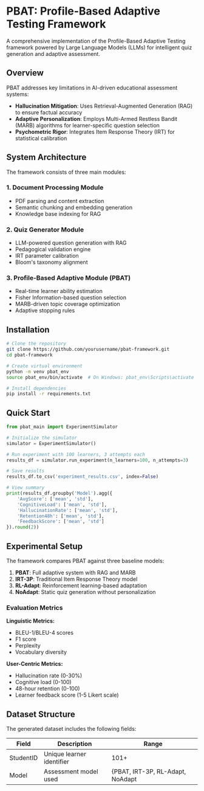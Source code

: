 # PBAT: Profile-Based Adaptive Testing Framework

A comprehensive implementation of the Profile-Based Adaptive Testing framework powered by Large Language Models (LLMs) for intelligent quiz generation and adaptive assessment.

## Overview

PBAT addresses key limitations in AI-driven educational assessment systems:
- **Hallucination Mitigation**: Uses Retrieval-Augmented Generation (RAG) to ensure factual accuracy
- **Adaptive Personalization**: Employs Multi-Armed Restless Bandit (MARB) algorithms for learner-specific question selection
- **Psychometric Rigor**: Integrates Item Response Theory (IRT) for statistical calibration

## System Architecture

The framework consists of three main modules:

### 1. Document Processing Module
- PDF parsing and content extraction
- Semantic chunking and embedding generation
- Knowledge base indexing for RAG

### 2. Quiz Generator Module
- LLM-powered question generation with RAG
- Pedagogical validation engine
- IRT parameter calibration
- Bloom's taxonomy alignment

### 3. Profile-Based Adaptive Module (PBAT)
- Real-time learner ability estimation
- Fisher Information-based question selection
- MARB-driven topic coverage optimization
- Adaptive stopping rules

## Installation

```bash
# Clone the repository
git clone https://github.com/yourusername/pbat-framework.git
cd pbat-framework

# Create virtual environment
python -m venv pbat_env
source pbat_env/bin/activate  # On Windows: pbat_env\Scripts\activate

# Install dependencies
pip install -r requirements.txt
```

## Quick Start

```python
from pbat_main import ExperimentSimulator

# Initialize the simulator
simulator = ExperimentSimulator()

# Run experiment with 100 learners, 3 attempts each
results_df = simulator.run_experiment(n_learners=100, n_attempts=3)

# Save results
results_df.to_csv('experiment_results.csv', index=False)

# View summary
print(results_df.groupby('Model').agg({
    'AvgScore': ['mean', 'std'],
    'CognitiveLoad': ['mean', 'std'],
    'HallucinationRate': ['mean', 'std'],
    'Retention48h': ['mean', 'std'],
    'FeedbackScore': ['mean', 'std']
}).round(2))
```

## Experimental Setup

The framework compares PBAT against three baseline models:

1. **PBAT**: Full adaptive system with RAG and MARB
2. **IRT-3P**: Traditional Item Response Theory model
3. **RL-Adapt**: Reinforcement learning-based adaptation
4. **NoAdapt**: Static quiz generation without personalization

### Evaluation Metrics

**Linguistic Metrics:**
- BLEU-1/BLEU-4 scores
- F1 score
- Perplexity
- Vocabulary diversity

**User-Centric Metrics:**
- Hallucination rate (0-30%)
- Cognitive load (0-100)
- 48-hour retention (0-100)
- Learner feedback score (1-5 Likert scale)

## Dataset Structure

The generated dataset includes the following fields:

| Field | Description | Range |
|-------|-------------|-------|
| StudentID | Unique learner identifier | 101+ |
| Model | Assessment model used | {PBAT, IRT-3P, RL-Adapt, NoAdapt